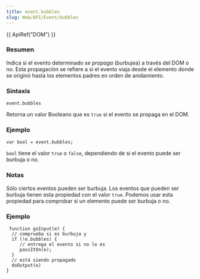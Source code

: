 ```yaml
---
title: event.bubbles
slug: Web/API/Event/bubbles
---
```


{{ ApiRef("DOM") }}

### Resumen

Indica si el evento determinado _se propaga_ (burbujea) a través del DOM o no. Esta propagación se refiere a si el evento viaja desde el elemento donde se originó hasta los elementos padres en orden de anidamiento.

### Sintaxis

```
event.bubbles
```

Retorna un valor Booleano que es `true` si el evento se propaga en el DOM.

### Ejemplo

```
var bool = event.bubbles;
```

`bool` tiene el valor `true` o `false`, dependiendo de si el evento puede ser burbuja o no.

### Notas

Sólo ciertos eventos pueden ser burbuja. Los eventos que pueden ser burbuja tienen esta propiedad con el valor `true`. Podemos usar esta propiedad para comprobar si un elemento puede ser burbuja o no.

### Ejemplo

```
 function goInput(e) {
  // comprueba si es burbuja y
  if (!e.bubbles) {
     // entrega el evento si no lo es
     passItOn(e);
  }
  // está siendo propagado
  doOutput(e)
}
```
